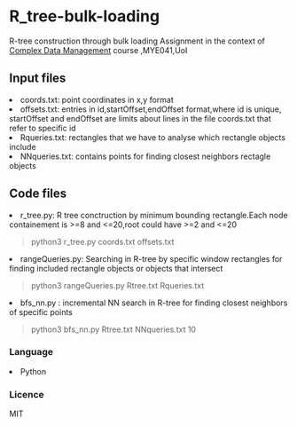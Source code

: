 # R_tree-bulk-loading
R-tree construction through bulk loading
Assignment in the context of [Complex Data Management](https://www.cs.uoi.gr/course/%CE%B4%CE%B9%CE%B1%CF%87%CE%B5%CE%AF%CF%81%CE%B9%CF%83%CE%B7-%CF%83%CF%8D%CE%BD%CE%B8%CE%B5%CF%84%CF%89%CE%BD-%CE%B4%CE%B5%CE%B4%CE%BF%CE%BC%CE%AD%CE%BD%CF%89%CE%BD/) course ,MYE041,UoI

<h2>Input files</h2>
<li>coords.txt: point coordinates in x,y format</li>
<li>offsets.txt: entries in id,startOffset,endOffset format,where id is unique, startOffset and endOffset are limits about lines in the file coords.txt that refer to specific id</li>
<li>Rqueries.txt: rectangles that we have to analyse which rectangle objects include</li>
<li>NNqueries.txt: contains points for finding closest neighbors rectagle objects</li>
 
 
 
 <h2>Code files</h2>
 <li>r_tree.py: R tree conctruction by minimum bounding rectangle.Each node containement is >=8 and <=20,root could have >=2 and <=20</li>
 <p>      </p>
 
 > python3 r_tree.py coords.txt offsets.txt
 
 <li>rangeQueries.py: Searching in R-tree by specific window rectangles for finding included rectangle objects or objects that intersect</li>
 <p>      </p>
 
 > python3 rangeQueries.py Rtree.txt Rqueries.txt
 
 <li>bfs_nn.py : incremental NN search in R-tree for finding closest neighbors of specific points</li>
 <p>      </p>
  
 >python3 bfs_nn.py Rtree.txt NNqueries.txt 10
 
 
 <h3>Language</h3>
 <li>Python</li>
  
 <h3>Licence</h3>
 MIT




